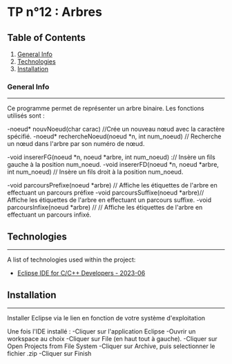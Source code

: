 ﻿# TP n°12 : Arbres
## Table of Contents
1. [General Info](#general-info)
2. [Technologies](#technologies)
3. [Installation](#installation)




### General Info
***
Ce programme permet de représenter un arbre binaire.
Les fonctions utilisés sont :


-noeud* nouvNoeud(char carac)  //Crée un nouveau nœud avec la caractère spécifié.
-noeud* rechercheNoeud(noeud *n, int num_noeud)  // Recherche un nœud dans l'arbre par son numéro de nœud.


-void insererFG(noeud *n, noeud *arbre, int num_noeud) :// Insère un fils gauche à la position num_noeud.
-void insererFD(noeud *n, noeud *arbre, int num_noeud) // Insère un fils droit à la position num_noeud.


-void parcoursPrefixe(noeud *arbre) // Affiche les étiquettes de l'arbre en effectuant un parcours préfixe
-void parcoursSuffixe(noeud *arbre)// Affiche les étiquettes de l'arbre en effectuant un parcours suffixe.
-void parcoursInfixe(noeud *arbre) // // Affiche les étiquettes de l'arbre en effectuant un parcours infixé.




















## Technologies
***
A list of technologies used within the project:


* [Eclipse IDE for C/C++ Developers - 2023-06](https://www.eclipse.org/downloads/packages/release/2023-06/r/eclipse-ide-cc-developers)


## Installation
***


Installer Eclipse via le lien en fonction de votre système d'exploitation
        


Une fois l'IDE installé :
        -Cliquer sur l'application Eclipse
        -Ouvrir un workspace au choix
        -Cliquer sur File (en haut tout à gauche).
        -Cliquer sur Open Projects from File System
        -Cliquer sur Archive, puis selectionner le fichier .zip
        -Cliquer sur Finish
